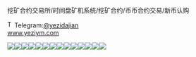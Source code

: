 挖矿合约交易所/时间盘矿机系统/挖矿合约/币币合约交易/新币认购<p dir="auto"><a target="_blank" rel="noopener noreferrer nofollow" href="https://camo.githubusercontent.com/d614d90677fbc2e34c7c62ebc68c82379d87a57c4beaf05af65fec7ba6b72e36/68747470733a2f2f63646e2d69636f6e732d706e672e666c617469636f6e2e636f6d2f3531322f323131312f323131313634362e706e67"><img src="https://camo.githubusercontent.com/d614d90677fbc2e34c7c62ebc68c82379d87a57c4beaf05af65fec7ba6b72e36/68747470733a2f2f63646e2d69636f6e732d706e672e666c617469636f6e2e636f6d2f3531322f323131312f323131313634362e706e67" alt="Telegram Icon" style="width: 16px; max-width: 100%;" data-canonical-src="https://cdn-icons-png.flaticon.com/512/2111/2111646.png"></a>Telegram:<a href="https://t.me/yezidajian" rel="nofollow">@yezidajian</a><br><a href="https://www.yeziym.com/">www.yeziym.com</a></p><img src="https://github.com/yeziym/wakuangheyuejiaoyi_8u/blob/main/MOckV.png"><img src="https://github.com/yeziym/wakuangheyuejiaoyi_8u/blob/main/YN5dq.png"><img src="https://github.com/yeziym/wakuangheyuejiaoyi_8u/blob/main/8fiPt.png"><img src="https://github.com/yeziym/wakuangheyuejiaoyi_8u/blob/main/9NRvQ.png"><img src="https://github.com/yeziym/wakuangheyuejiaoyi_8u/blob/main/C2t4Y.png"><img src="https://github.com/yeziym/wakuangheyuejiaoyi_8u/blob/main/fhjRU.png"><img src="https://github.com/yeziym/wakuangheyuejiaoyi_8u/blob/main/o55GQ.png"><img src="https://github.com/yeziym/wakuangheyuejiaoyi_8u/blob/main/5jEUb.png"><img src="https://github.com/yeziym/wakuangheyuejiaoyi_8u/blob/main/QairV.png"><img src="https://github.com/yeziym/wakuangheyuejiaoyi_8u/blob/main/D7vQs.png"><img src="https://github.com/yeziym/wakuangheyuejiaoyi_8u/blob/main/DKrrL.png"><img src="https://github.com/yeziym/wakuangheyuejiaoyi_8u/blob/main/8YTwe.png"><img src="https://github.com/yeziym/wakuangheyuejiaoyi_8u/blob/main/BhYHb.png"><img src="https://github.com/yeziym/wakuangheyuejiaoyi_8u/blob/main/CWuH0.png">
